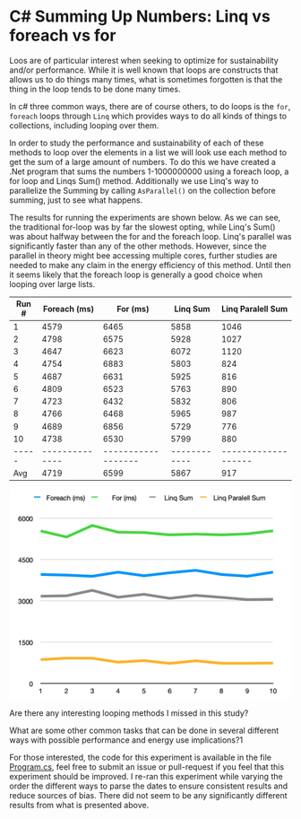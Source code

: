 # C# Summing Up Numbers: Linq vs foreach vs for

Loos are of particular interest when seeking to optimize for sustainability and/or performance. 
While it is well known that loops are constructs that allows us to do things many times,
what is sometimes forgotten is that the thing in the loop tends to be done many times.

In c# three common ways, there are of course others, to do loops is the `for`, `foreach` loops through `Linq`
which provides ways to do all kinds of things to collections, including looping over them.

In order to study the performance and sustainability of each of these methods to loop over the elements in a list
we will look use each method to get the sum of a large amount of numbers. To do this we have created a .Net program that
sums the numbers 1-1000000000 using a foreach loop, a for loop and Linqs Sum() method. Additionally we use Linq's way to parallelize the Summing by calling `AsParallel()` on the collection before summing, just to see what happens.
 
The results for running the experiments are shown below. As we can see, the traditional for-loop was by far the slowest opting, while Linq's Sum() was about halfway between the for and the foreach loop. Linq's parallel was significantly faster than any of the other methods. However, since the parallel in theory might bee accessing multiple cores, further studies are needed to make any claim in the energy efficiency of this method. Until then it seems likely that the foreach loop is generally a good choice when looping over large lists.


|Run #|Foreach (ms)  | For (ms)         | Linq Sum   | Linq Paralell Sum |
|-----|--------------|------------------|------------|-------------------|
|1    | 4579         | 6465             | 5858       | 1046              |
|2    | 4798         | 6575             | 5928       | 1027              |
|3    | 4647         | 6623             | 6072       | 1120              |
|4    | 4754         | 6883             | 5803       |  824              |
|5    | 4687         | 6631             | 5925       |  816              |
|6    | 4809         | 6523             | 5763       |  890              |
|7    | 4723         | 6432             | 5832       |  806              |
|8    | 4766         | 6468             | 5965       |  987              |
|9    | 4689         | 6856             | 5729       |  776              |
|10   | 4738         | 6530             | 5799       |  880              |
|-----|--------------|------------------|------------|-------------------|
| Avg | 4719	     | 6599	            | 5867	     | 917               |


![summing results as graph](summing_results_graph.png)

Are there any interesting looping methods I missed in this study?

What are some other common tasks that can be done in several different ways with possible performance and energy use implications?1

For those interested, the code for this experiment is available in the file [Program.cs](https://raw.githubusercontent.com/kentis/green_code_experiments/refs/heads/main/Experiments/Summing%20numbers%20linq%20vs%20foreach/code/Program.cs?token=GHSAT0AAAAAACZ47PO5AINMDYCBSHYHTGHAZ4UUUUQ), feel free to submit an issue or pull-request if you feel that this experiment should be improved. I re-ran this experiment while varying the order the different ways to parse the dates to ensure consistent results and reduce sources of bias. There did not seem to be any significantly different results from what is presented above.

